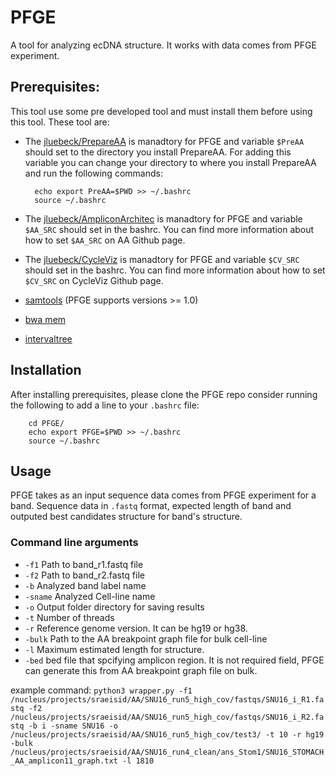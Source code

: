 # PFGE
A tool for analyzing ecDNA structure. It works with data comes from PFGE experiment. 

## Prerequisites:
This tool use some pre developed tool and must install them before using this tool. These tool are:
- The [jluebeck/PrepareAA](https://github.com/jluebeck/PrepareAA) is manadtory for PFGE and variable `$PreAA` should set to the directory you install PrepareAA. For adding this variable you can change your directory to where you install PrepareAA and run the following commands:
        
        echo export PreAA=$PWD >> ~/.bashrc
        source ~/.bashrc
- The [jluebeck/AmpliconArchitec](https://github.com/jluebeck/AmpliconArchitect) is manadtory for PFGE and variable `$AA_SRC` should set in the bashrc. You can find more information about how to set `$AA_SRC` on AA Github page.
- The [jluebeck/CycleViz](https://github.com/jluebeck/CycleViz) is manadtory for PFGE and variable `$CV_SRC` should set in the bashrc. You can find more information about how to set `$CV_SRC` on CycleViz Github page.
- [samtools](http://www.htslib.org/) (PFGE supports versions >= 1.0)
- [bwa mem](https://github.com/lh3/bwa)
- [intervaltree](https://github.com/chaimleib/intervaltree)
## Installation
After installing prerequisites, please clone the PFGE repo consider running the following to add a line to your `.bashrc` file:

        cd PFGE/
        echo export PFGE=$PWD >> ~/.bashrc
        source ~/.bashrc
## Usage
PFGE takes as an input sequence data comes from PFGE experiment for a band. Sequence data in `.fastq` format, expected length of band and outputed best candidates structure for band's structure. 

### Command line arguments
- `-f1` Path to band_r1.fastq file
- `-f2` Path to band_r2.fastq file
- `-b` Analyzed band label name
- `-sname` Analyzed Cell-line name
- `-o` Output folder directory for saving results
- `-t` Number of threads
- `-r` Reference genome version. It can be hg19 or hg38.
- `-bulk` Path to the AA breakpoint graph file for bulk cell-line
- `-l` Maximum estimated length for structure.
- `-bed` bed file that spcifying amplicon region. It is not required field, PFGE can generate this from AA breakpoint graph file on bulk. 

example command: 
`python3 wrapper.py -f1 /nucleus/projects/sraeisid/AA/SNU16_run5_high_cov/fastqs/SNU16_i_R1.fastq -f2 /nucleus/projects/sraeisid/AA/SNU16_run5_high_cov/fastqs/SNU16_i_R2.fastq -b i -sname SNU16 -o /nucleus/projects/sraeisid/AA/SNU16_run5_high_cov/test3/ -t 10 -r hg19 -bulk /nucleus/projects/sraeisid/AA/SNU16_run4_clean/ans_Stom1/SNU16_STOMACH_AA_amplicon11_graph.txt -l 1810`


